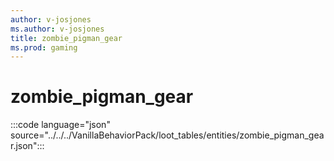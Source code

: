 ```yaml
---
author: v-josjones
ms.author: v-josjones
title: zombie_pigman_gear
ms.prod: gaming
---
```


# zombie_pigman_gear

:::code language="json" source="../../../VanillaBehaviorPack/loot_tables/entities/zombie_pigman_gear.json":::